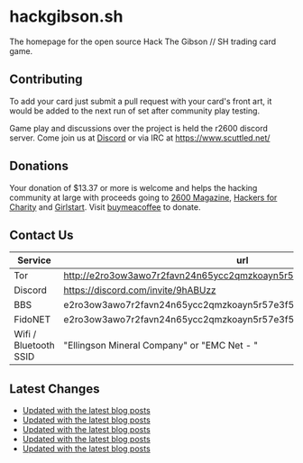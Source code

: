 # hackgibson.sh
The homepage for the open source Hack The Gibson // SH trading card game.


## Contributing

To add your card just submit a pull request with your card's front art, it would be added to the next run of set after community play testing.

Game play and discussions over the project is held the r2600 discord server. Come join us at [Discord](https://discord.com/invite/9hABUzz) or via IRC at https://www.scuttled.net/


## Donations

Your donation of $13.37 or more is welcome and helps the hacking community at large with proceeds going to [2600 Magazine](https://2600.com/), [Hackers for Charity](https://hackersforcharity.org) and [Girlstart](https://girlstart.org).  Visit [buymeacoffee](https://www.buymeacoffee.com/hackgibson.sh) to donate.


## Contact Us

Service | url
-|-
Tor | http://e2ro3ow3awo7r2favn24n65ycc2qmzkoayn5r57e3f56nvjwdcgg32ad.onion
Discord | https://discord.com/invite/9hABUzz
BBS | e2ro3ow3awo7r2favn24n65ycc2qmzkoayn5r57e3f56nvjwdcgg32ad.onion:23
FidoNET | e2ro3ow3awo7r2favn24n65ycc2qmzkoayn5r57e3f56nvjwdcgg32ad.onion:24554
Wifi / Bluetooth SSID | "Ellingson Mineral Company" or "EMC Net - <fidonet address>"

## Latest Changes
<!-- BLOG-POST-LIST:START -->
- [Updated with the latest blog posts](https://github.com/DFW2600/hackgibson.sh/commit/75581ef49993e85bd6718a7b02bfcfd8aed3dbd5)
- [Updated with the latest blog posts](https://github.com/DFW2600/hackgibson.sh/commit/d4ac63b5f41a92987f584d636aff7c0b0eb5a9d0)
- [Updated with the latest blog posts](https://github.com/DFW2600/hackgibson.sh/commit/88d1d3f9a526c140f1ca038a5a08ad8fe178f0b4)
- [Updated with the latest blog posts](https://github.com/DFW2600/hackgibson.sh/commit/9adf0ea7a013864390cf9d164e5ab6e09f34ba1d)
- [Updated with the latest blog posts](https://github.com/DFW2600/hackgibson.sh/commit/5cee3fe93d10542c62a952932c515db0e16c19ed)
<!-- BLOG-POST-LIST:END -->
